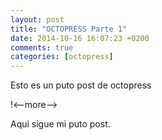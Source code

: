 ```yaml
---
layout: post
title: "OCTOPRESS Parte 1"
date: 2014-10-16 16:07:23 +0200
comments: true
categories: [octopress]
---
```

Esto es un puto post de octopress

!<--more-->

Aqui sigue mi puto post.